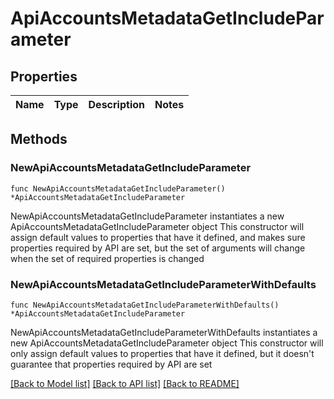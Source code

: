 # ApiAccountsMetadataGetIncludeParameter

## Properties

Name | Type | Description | Notes
------------ | ------------- | ------------- | -------------

## Methods

### NewApiAccountsMetadataGetIncludeParameter

`func NewApiAccountsMetadataGetIncludeParameter() *ApiAccountsMetadataGetIncludeParameter`

NewApiAccountsMetadataGetIncludeParameter instantiates a new ApiAccountsMetadataGetIncludeParameter object
This constructor will assign default values to properties that have it defined,
and makes sure properties required by API are set, but the set of arguments
will change when the set of required properties is changed

### NewApiAccountsMetadataGetIncludeParameterWithDefaults

`func NewApiAccountsMetadataGetIncludeParameterWithDefaults() *ApiAccountsMetadataGetIncludeParameter`

NewApiAccountsMetadataGetIncludeParameterWithDefaults instantiates a new ApiAccountsMetadataGetIncludeParameter object
This constructor will only assign default values to properties that have it defined,
but it doesn't guarantee that properties required by API are set


[[Back to Model list]](../README.md#documentation-for-models) [[Back to API list]](../README.md#documentation-for-api-endpoints) [[Back to README]](../README.md)



